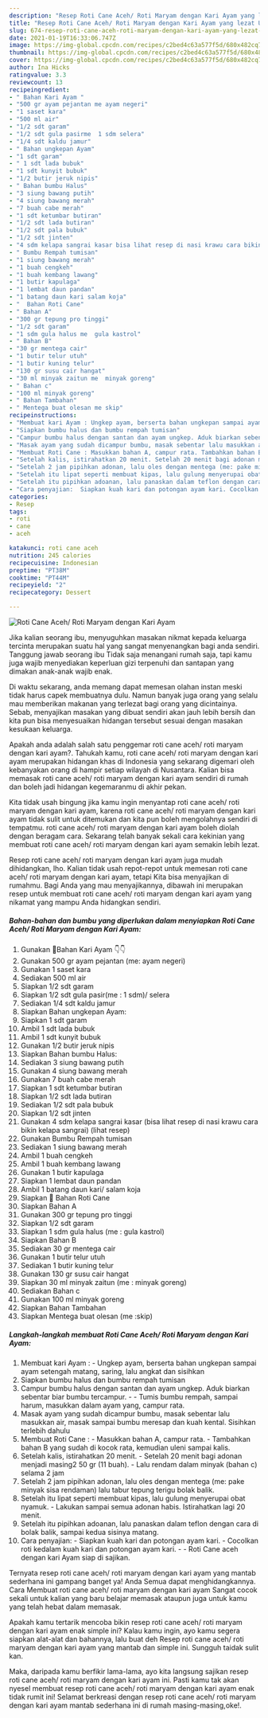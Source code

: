 ```yaml
---
description: "Resep Roti Cane Aceh/ Roti Maryam dengan Kari Ayam yang lezat Untuk Jualan"
title: "Resep Roti Cane Aceh/ Roti Maryam dengan Kari Ayam yang lezat Untuk Jualan"
slug: 674-resep-roti-cane-aceh-roti-maryam-dengan-kari-ayam-yang-lezat-untuk-jualan
date: 2021-01-19T16:33:06.747Z
image: https://img-global.cpcdn.com/recipes/c2bed4c63a577f5d/680x482cq70/roti-cane-aceh-roti-maryam-dengan-kari-ayam-foto-resep-utama.jpg
thumbnail: https://img-global.cpcdn.com/recipes/c2bed4c63a577f5d/680x482cq70/roti-cane-aceh-roti-maryam-dengan-kari-ayam-foto-resep-utama.jpg
cover: https://img-global.cpcdn.com/recipes/c2bed4c63a577f5d/680x482cq70/roti-cane-aceh-roti-maryam-dengan-kari-ayam-foto-resep-utama.jpg
author: Ina Hicks
ratingvalue: 3.3
reviewcount: 13
recipeingredient:
- " Bahan Kari Ayam "
- "500 gr ayam pejantan me ayam negeri"
- "1 saset kara"
- "500 ml air"
- "1/2 sdt garam"
- "1/2 sdt gula pasirme  1 sdm selera"
- "1/4 sdt kaldu jamur"
- " Bahan ungkepan Ayam"
- "1 sdt garam"
- " 1 sdt lada bubuk"
- "1 sdt kunyit bubuk"
- "1/2 butir jeruk nipis"
- " Bahan bumbu Halus"
- "3 siung bawang putih"
- "4 siung bawang merah"
- "7 buah cabe merah"
- "1 sdt ketumbar butiran"
- "1/2 sdt lada butiran"
- "1/2 sdt pala bubuk"
- "1/2 sdt jinten"
- "4 sdm kelapa sangrai kasar bisa lihat resep di nasi krawu cara bikin kelapa sangrai           lihat resep"
- " Bumbu Rempah tumisan"
- "1 siung bawang merah"
- "1 buah cengkeh"
- "1 buah kembang lawang"
- "1 butir kapulaga"
- "1 lembat daun pandan"
- "1 batang daun kari salam koja"
- "  Bahan Roti Cane"
- " Bahan A"
- "300 gr tepung pro tinggi"
- "1/2 sdt garam"
- "1 sdm gula halus me  gula kastrol"
- " Bahan B"
- "30 gr mentega cair"
- "1 butir telur utuh"
- "1 butir kuning telur"
- "130 gr susu cair hangat"
- "30 ml minyak zaitun me  minyak goreng"
- " Bahan c"
- "100 ml minyak goreng"
- " Bahan Tambahan"
- " Mentega buat olesan me skip"
recipeinstructions:
- "Membuat kari Ayam : Ungkep ayam, berserta bahan ungkepan sampai ayam setengah matang, saring, lalu angkat dan sisihkan"
- "Siapkan bumbu halus dan bumbu rempah tumisan"
- "Campur bumbu halus dengan santan dan ayam ungkep. Aduk biarkan sebentar biar bumbu tercampur.  Tumis bumbu rempah, sampai harum, masukkan dalam ayam yang, campur rata."
- "Masak ayam yang sudah dicampur bumbu, masak sebentar lalu masukkan air, masak sampai bumbu meresap dan kuah kental. Sisihkan terlebih dahulu"
- "Membuat Roti Cane : Masukkan bahan A, campur rata. Tambahkan bahan B yang sudah di kocok rata, kemudian uleni sampai kalis."
- "Setelah kalis, istirahatkan 20 menit. Setelah 20 menit bagi adonan menjadi masing2 50 gr (11 buah). Lalu rendam dalam minyak (bahan c) selama 2 jam"
- "Setelah 2 jam pipihkan adonan, lalu oles dengan mentega (me: pake minyak sisa rendaman) lalu tabur tepung terigu bolak balik."
- "Setelah itu lipat seperti membuat kipas, lalu gulung menyerupai obat nyamuk.  Lakukan sampai semua adonan habis. Istirahatkan lagi 20 menit."
- "Setelah itu pipihkan adoanan, lalu panaskan dalam teflon dengan cara di bolak balik, sampai kedua sisinya matang."
- "Cara penyajian:  Siapkan kuah kari dan potongan ayam kari. Cocolkan roti kedalam kuah kari dan potongan ayam kari.  Roti Cane aceh dengan kari Ayam siap di sajikan."
categories:
- Resep
tags:
- roti
- cane
- aceh

katakunci: roti cane aceh 
nutrition: 245 calories
recipecuisine: Indonesian
preptime: "PT38M"
cooktime: "PT44M"
recipeyield: "2"
recipecategory: Dessert

---
```



![Roti Cane Aceh/ Roti Maryam dengan Kari Ayam](https://img-global.cpcdn.com/recipes/c2bed4c63a577f5d/680x482cq70/roti-cane-aceh-roti-maryam-dengan-kari-ayam-foto-resep-utama.jpg)

Jika kalian seorang ibu, menyuguhkan masakan nikmat kepada keluarga tercinta merupakan suatu hal yang sangat menyenangkan bagi anda sendiri. Tanggung jawab seorang ibu Tidak saja menangani rumah saja, tapi kamu juga wajib menyediakan keperluan gizi terpenuhi dan santapan yang dimakan anak-anak wajib enak.

Di waktu  sekarang, anda memang dapat memesan olahan instan meski tidak harus capek membuatnya dulu. Namun banyak juga orang yang selalu mau memberikan makanan yang terlezat bagi orang yang dicintainya. Sebab, menyajikan masakan yang dibuat sendiri akan jauh lebih bersih dan kita pun bisa menyesuaikan hidangan tersebut sesuai dengan masakan kesukaan keluarga. 



Apakah anda adalah salah satu penggemar roti cane aceh/ roti maryam dengan kari ayam?. Tahukah kamu, roti cane aceh/ roti maryam dengan kari ayam merupakan hidangan khas di Indonesia yang sekarang digemari oleh kebanyakan orang di hampir setiap wilayah di Nusantara. Kalian bisa memasak roti cane aceh/ roti maryam dengan kari ayam sendiri di rumah dan boleh jadi hidangan kegemaranmu di akhir pekan.

Kita tidak usah bingung jika kamu ingin menyantap roti cane aceh/ roti maryam dengan kari ayam, karena roti cane aceh/ roti maryam dengan kari ayam tidak sulit untuk ditemukan dan kita pun boleh mengolahnya sendiri di tempatmu. roti cane aceh/ roti maryam dengan kari ayam boleh diolah dengan beragam cara. Sekarang telah banyak sekali cara kekinian yang membuat roti cane aceh/ roti maryam dengan kari ayam semakin lebih lezat.

Resep roti cane aceh/ roti maryam dengan kari ayam juga mudah dihidangkan, lho. Kalian tidak usah repot-repot untuk memesan roti cane aceh/ roti maryam dengan kari ayam, tetapi Kita bisa menyajikan di rumahmu. Bagi Anda yang mau menyajikannya, dibawah ini merupakan resep untuk membuat roti cane aceh/ roti maryam dengan kari ayam yang nikamat yang mampu Anda hidangkan sendiri.

<!--inarticleads1-->

##### Bahan-bahan dan bumbu yang diperlukan dalam menyiapkan Roti Cane Aceh/ Roti Maryam dengan Kari Ayam:

1. Gunakan  🍲Bahan Kari Ayam 👇👇
1. Gunakan 500 gr ayam pejantan (me: ayam negeri)
1. Gunakan 1 saset kara
1. Sediakan 500 ml air
1. Siapkan 1/2 sdt garam
1. Siapkan 1/2 sdt gula pasir(me : 1 sdm)/ selera
1. Sediakan 1/4 sdt kaldu jamur
1. Siapkan  Bahan ungkepan Ayam:
1. Siapkan 1 sdt garam
1. Ambil  1 sdt lada bubuk
1. Ambil 1 sdt kunyit bubuk
1. Gunakan 1/2 butir jeruk nipis
1. Siapkan  Bahan bumbu Halus:
1. Sediakan 3 siung bawang putih
1. Gunakan 4 siung bawang merah
1. Gunakan 7 buah cabe merah
1. Siapkan 1 sdt ketumbar butiran
1. Siapkan 1/2 sdt lada butiran
1. Sediakan 1/2 sdt pala bubuk
1. Siapkan 1/2 sdt jinten
1. Gunakan 4 sdm kelapa sangrai kasar (bisa lihat resep di nasi krawu cara bikin kelapa sangrai)           (lihat resep)
1. Gunakan  Bumbu Rempah tumisan
1. Sediakan 1 siung bawang merah
1. Ambil 1 buah cengkeh
1. Ambil 1 buah kembang lawang
1. Gunakan 1 butir kapulaga
1. Siapkan 1 lembat daun pandan
1. Ambil 1 batang daun kari/ salam koja
1. Siapkan  🌮 Bahan Roti Cane
1. Siapkan  Bahan A
1. Gunakan 300 gr tepung pro tinggi
1. Siapkan 1/2 sdt garam
1. Siapkan 1 sdm gula halus (me : gula kastrol)
1. Siapkan  Bahan B
1. Sediakan 30 gr mentega cair
1. Gunakan 1 butir telur utuh
1. Sediakan 1 butir kuning telur
1. Gunakan 130 gr susu cair hangat
1. Siapkan 30 ml minyak zaitun (me : minyak goreng)
1. Sediakan  Bahan c
1. Gunakan 100 ml minyak goreng
1. Siapkan  Bahan Tambahan
1. Siapkan  Mentega buat olesan (me :skip)




<!--inarticleads2-->

##### Langkah-langkah membuat Roti Cane Aceh/ Roti Maryam dengan Kari Ayam:

1. Membuat kari Ayam : - Ungkep ayam, berserta bahan ungkepan sampai ayam setengah matang, saring, lalu angkat dan sisihkan
1. Siapkan bumbu halus dan bumbu rempah tumisan
1. Campur bumbu halus dengan santan dan ayam ungkep. Aduk biarkan sebentar biar bumbu tercampur. -  - Tumis bumbu rempah, sampai harum, masukkan dalam ayam yang, campur rata.
1. Masak ayam yang sudah dicampur bumbu, masak sebentar lalu masukkan air, masak sampai bumbu meresap dan kuah kental. Sisihkan terlebih dahulu
1. Membuat Roti Cane : - Masukkan bahan A, campur rata. - Tambahkan bahan B yang sudah di kocok rata, kemudian uleni sampai kalis.
1. Setelah kalis, istirahatkan 20 menit. - Setelah 20 menit bagi adonan menjadi masing2 50 gr (11 buah). - Lalu rendam dalam minyak (bahan c) selama 2 jam
1. Setelah 2 jam pipihkan adonan, lalu oles dengan mentega (me: pake minyak sisa rendaman) lalu tabur tepung terigu bolak balik.
1. Setelah itu lipat seperti membuat kipas, lalu gulung menyerupai obat nyamuk.  - Lakukan sampai semua adonan habis. Istirahatkan lagi 20 menit.
1. Setelah itu pipihkan adoanan, lalu panaskan dalam teflon dengan cara di bolak balik, sampai kedua sisinya matang.
1. Cara penyajian:  - Siapkan kuah kari dan potongan ayam kari. - Cocolkan roti kedalam kuah kari dan potongan ayam kari. -  - Roti Cane aceh dengan kari Ayam siap di sajikan.




Ternyata resep roti cane aceh/ roti maryam dengan kari ayam yang mantab sederhana ini gampang banget ya! Anda Semua dapat menghidangkannya. Cara Membuat roti cane aceh/ roti maryam dengan kari ayam Sangat cocok sekali untuk kalian yang baru belajar memasak ataupun juga untuk kamu yang telah hebat dalam memasak.

Apakah kamu tertarik mencoba bikin resep roti cane aceh/ roti maryam dengan kari ayam enak simple ini? Kalau kamu ingin, ayo kamu segera siapkan alat-alat dan bahannya, lalu buat deh Resep roti cane aceh/ roti maryam dengan kari ayam yang mantab dan simple ini. Sungguh taidak sulit kan. 

Maka, daripada kamu berfikir lama-lama, ayo kita langsung sajikan resep roti cane aceh/ roti maryam dengan kari ayam ini. Pasti kamu tak akan nyesel membuat resep roti cane aceh/ roti maryam dengan kari ayam enak tidak rumit ini! Selamat berkreasi dengan resep roti cane aceh/ roti maryam dengan kari ayam mantab sederhana ini di rumah masing-masing,oke!.

